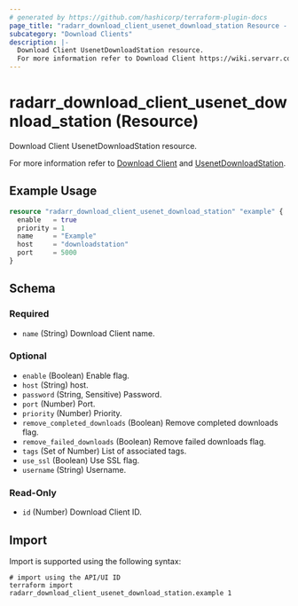 ```yaml
---
# generated by https://github.com/hashicorp/terraform-plugin-docs
page_title: "radarr_download_client_usenet_download_station Resource - terraform-provider-radarr"
subcategory: "Download Clients"
description: |-
  Download Client UsenetDownloadStation resource.
  For more information refer to Download Client https://wiki.servarr.com/radarr/settings#download-clients and UsenetDownloadStation https://wiki.servarr.com/radarr/supported#usenetdownloadstation.
---
```


# radarr_download_client_usenet_download_station (Resource)

<!-- subcategory:Download Clients -->Download Client UsenetDownloadStation resource.
For more information refer to [Download Client](https://wiki.servarr.com/radarr/settings#download-clients) and [UsenetDownloadStation](https://wiki.servarr.com/radarr/supported#usenetdownloadstation).

## Example Usage

```terraform
resource "radarr_download_client_usenet_download_station" "example" {
  enable   = true
  priority = 1
  name     = "Example"
  host     = "downloadstation"
  port     = 5000
}
```

<!-- schema generated by tfplugindocs -->
## Schema

### Required

- `name` (String) Download Client name.

### Optional

- `enable` (Boolean) Enable flag.
- `host` (String) host.
- `password` (String, Sensitive) Password.
- `port` (Number) Port.
- `priority` (Number) Priority.
- `remove_completed_downloads` (Boolean) Remove completed downloads flag.
- `remove_failed_downloads` (Boolean) Remove failed downloads flag.
- `tags` (Set of Number) List of associated tags.
- `use_ssl` (Boolean) Use SSL flag.
- `username` (String) Username.

### Read-Only

- `id` (Number) Download Client ID.

## Import

Import is supported using the following syntax:

```shell
# import using the API/UI ID
terraform import radarr_download_client_usenet_download_station.example 1
```
